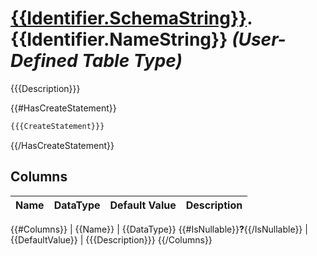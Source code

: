 ﻿# [{{Identifier.SchemaString}}](./{{Identifier.SchemaString}}.md).{{Identifier.NameString}} *(User-Defined Table Type)*

{{{Description}}}

{{#HasCreateStatement}}
```SQL
{{{CreateStatement}}}
```
{{/HasCreateStatement}}

## Columns

| Name | DataType | Default Value | Description |
| ---- | -------- | ------------- | ----------- |
{{#Columns}}
| {{Name}} | {{DataType}} {{#IsNullable}}<b>?</b>{{/IsNullable}} | {{DefaultValue}} | {{{Description}}}
{{/Columns}}
